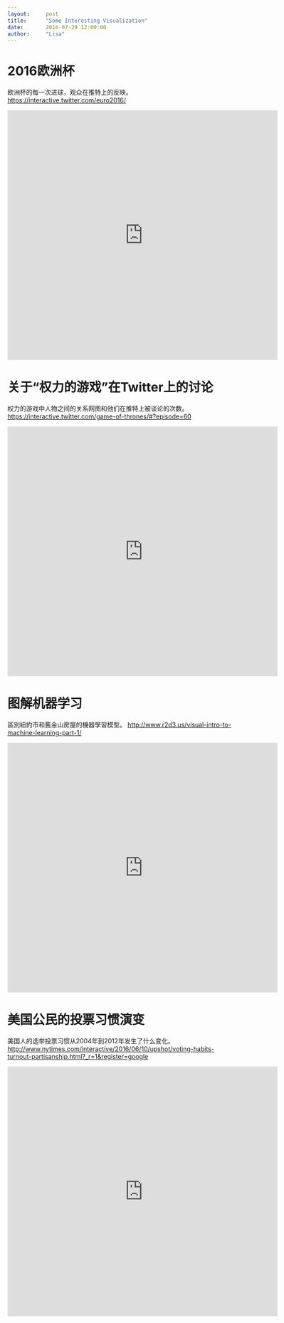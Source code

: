 ```yaml
---
layout:     post
title:      "Some Interesting Visualization"
date:       2016-07-29 12:00:00
author:     "Lisa"
---
```


# 2016欧洲杯
        
欧洲杯的每一次进球，观众在推特上的反映。
<a href="https://interactive.twitter.com/euro2016/" class="commit-link"> https://interactive.twitter.com/euro2016/</a>
<iframe src="https://interactive.twitter.com/euro2016/" style="border:1px solid #e1e8ed;width:120%;height:560px;"></iframe>
        
     


# 关于“权力的游戏”在Twitter上的讨论
        
权力的游戏中人物之间的关系网图和他们在推特上被谈论的次数。
<a href="https://interactive.twitter.com/game-of-thrones/#?episode=60" class="commit-link">
          https://interactive.twitter.com/game-of-thrones/#?episode=60</a>
        
<iframe src="https://interactive.twitter.com/game-of-thrones/#?episode=60" style="border:1px solid #e1e8ed;width:120%;height:560px;"></iframe>
        

        

# 图解机器学习
        
區別紐約市和舊金山房屋的機器學習模型。
<a href="http://www.r2d3.us/%E5%9C%96%E8%A7%A3%E6%A9%9F%E5%99%A8%E5%AD%B8%E7%BF%92%E7%AC%AC%E4%B8%80%E7%AB%A0/" class="commit-link"> http://www.r2d3.us/visual-intro-to-machine-learning-part-1/</a>
        
<iframe src="http://www.r2d3.us/%E5%9C%96%E8%A7%A3%E6%A9%9F%E5%99%A8%E5%AD%B8%E7%BF%92%E7%AC%AC%E4%B8%80%E7%AB%A0/" style="border:1px solid #e1e8ed;width:120%;height:560px;"></iframe>
            
       
      
  
 # 美国公民的投票习惯演变

美国人的选举投票习惯从2004年到2012年发生了什么变化。
<a href="http://www.nytimes.com/interactive/2016/06/10/upshot/voting-habits-turnout-partisanship.html?_r=1&register=google" class="commit-link"> http://www.nytimes.com/interactive/2016/06/10/upshot/voting-habits-turnout-partisanship.html?_r=1&register=google</a>
        
        
<iframe src="http://www.nytimes.com/interactive/2016/06/10/upshot/voting-habits-turnout-partisanship.html?_r=1&register=google" style="border:1px solid #e1e8ed;width:120%;height:560px;"></iframe>
            
        

 

